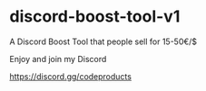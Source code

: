 # discord-boost-tool-v1

A Discord Boost Tool that people sell for 15-50€/$

Enjoy and join my Discord

https://discord.gg/codeproducts
